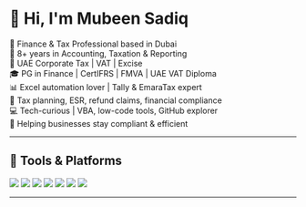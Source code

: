 # 👋 Hi, I'm Mubeen Sadiq

💼 Finance & Tax Professional based in Dubai  
📆 8+ years in Accounting, Taxation & Reporting  
📌 UAE Corporate Tax | VAT | Excise  
🎓 PG in Finance | CertIFRS | FMVA | UAE VAT Diploma  
📊 Excel automation lover | Tally & EmaraTax expert  
🧾 Tax planning, ESR, refund claims, financial compliance  
💻 Tech-curious | VBA, low-code tools, GitHub explorer  
🚀 Helping businesses stay compliant & efficient

---

## 🧰 Tools & Platforms

<p align="left">
  <img src="https://img.shields.io/badge/Microsoft_Excel-217346?style=flat&logoColor=white"/>
  <img src="https://img.shields.io/badge/Tally_Prime-009DC4?style=flat&logoColor=white"/>
  <img src="https://img.shields.io/badge/Zoho-FC4C02?style=flat&logoColor=white"/>
  <img src="https://img.shields.io/badge/QuickBooks-2CA01C?style=flat&logo=intuit&logoColor=white"/>
  <img src="https://img.shields.io/badge/Zoho_CRM-FC4C02?style=flat&logoColor=white"/>
  <img src="https://img.shields.io/badge/EmaraTax-007B8A?style=flat&logoColor=white"/>
  <img src="https://img.shields.io/badge/Power_BI-F2C811?style=flat&logoColor=black"/>
</p>

---

<!-- Optionally add GitHub Stats or Repo links below -->
<!--
## 📈 GitHub Stats

![Mubeen's GitHub stats](https://github-readme-stats.vercel.app/api?username=yourusername&show_icons=true&theme=default)
-->

